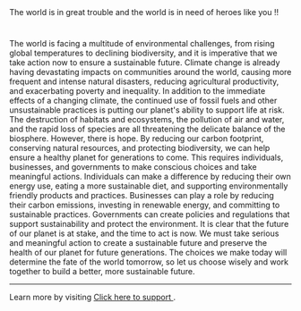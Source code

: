 <!DOCTYPE html>
<html>
  <head>
    <title>THE WORLD IS IN GREAT TROUBLE</title> <brhttps://youtu.be/xvFZjo5PgG0>
    <h>The world is in great trouble and the world is in need of heroes like you !!</h>
  </head>
  <body>
    <h1></h1>
    <p>
The world is facing a multitude of environmental challenges, from rising global temperatures to declining biodiversity, and it is imperative that we take action          now to ensure a sustainable future. Climate change is already having devastating impacts on communities around the world, causing more frequent and intense               natural     disasters, reducing agricultural productivity, and exacerbating poverty and inequality.
In addition to the immediate effects of a changing climate, the continued use of fossil fuels and other unsustainable practices is putting our planet's ability          to support life at risk. The destruction of habitats and ecosystems, the pollution of air and water, and the rapid loss of species are all threatening the                delicate balance of the biosphere.
However, there is hope. By reducing our carbon footprint, conserving natural resources, and protecting biodiversity, we can help ensure a healthy planet for            generations to come. This requires individuals, businesses, and governments to make conscious choices and take meaningful actions.
Individuals can make a difference by reducing their own energy use, eating a more sustainable diet, and supporting environmentally friendly products and practices.        Businesses can play a role by reducing their carbon emissions, investing in renewable energy, and committing to sustainable practices. Governments can create           policies and regulations that support sustainability and protect the environment.
It is clear that the future of our planet is at stake, and the time to act is now. We must take serious and meaningful action to create a sustainable future and          preserve the health of our planet for future generations. The choices we make today will determine the fate of the world tomorrow, so let us choose wisely and           work together to build a better, more sustainable future.
</p>
    <hr>
    <p>Learn more by visiting <a href="https://youtu.be/xvFZjo5PgG0">Click here to support </a>.</p>
  </body>
</html>
